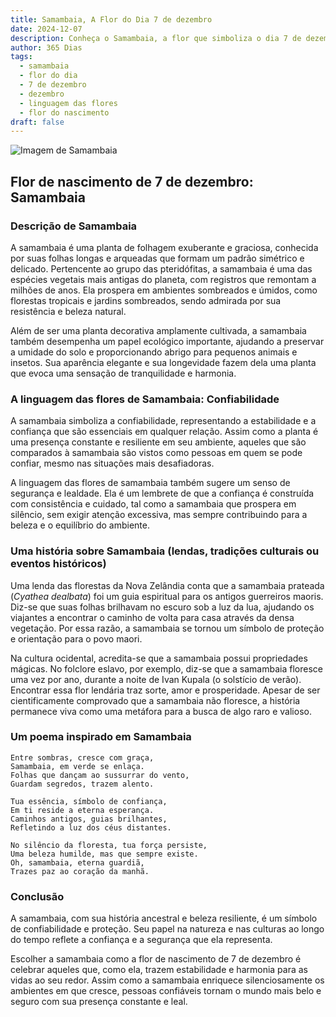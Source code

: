 ```yaml
---
title: Samambaia, A Flor do Dia 7 de dezembro
date: 2024-12-07
description: Conheça o Samambaia, a flor que simboliza o dia 7 de dezembro e seu significado 'Confiabilidade'. Explore a beleza e o simbolismo desta flor encantadora.
author: 365 Dias
tags:
  - samambaia
  - flor do dia
  - 7 de dezembro
  - dezembro
  - linguagem das flores
  - flor do nascimento
draft: false
---
```


![Imagem de Samambaia](https://cdn.pixabay.com/photo/2019/05/06/19/13/green-4183977_1280.jpg#center)


## Flor de nascimento de 7 de dezembro: Samambaia

### Descrição de Samambaia

A samambaia é uma planta de folhagem exuberante e graciosa, conhecida por suas folhas longas e arqueadas que formam um padrão simétrico e delicado. Pertencente ao grupo das pteridófitas, a samambaia é uma das espécies vegetais mais antigas do planeta, com registros que remontam a milhões de anos. Ela prospera em ambientes sombreados e úmidos, como florestas tropicais e jardins sombreados, sendo admirada por sua resistência e beleza natural.

Além de ser uma planta decorativa amplamente cultivada, a samambaia também desempenha um papel ecológico importante, ajudando a preservar a umidade do solo e proporcionando abrigo para pequenos animais e insetos. Sua aparência elegante e sua longevidade fazem dela uma planta que evoca uma sensação de tranquilidade e harmonia.

### A linguagem das flores de Samambaia: Confiabilidade

A samambaia simboliza a confiabilidade, representando a estabilidade e a confiança que são essenciais em qualquer relação. Assim como a planta é uma presença constante e resiliente em seu ambiente, aqueles que são comparados à samambaia são vistos como pessoas em quem se pode confiar, mesmo nas situações mais desafiadoras.

A linguagem das flores de samambaia também sugere um senso de segurança e lealdade. Ela é um lembrete de que a confiança é construída com consistência e cuidado, tal como a samambaia que prospera em silêncio, sem exigir atenção excessiva, mas sempre contribuindo para a beleza e o equilíbrio do ambiente.

### Uma história sobre Samambaia (lendas, tradições culturais ou eventos históricos)

Uma lenda das florestas da Nova Zelândia conta que a samambaia prateada (_Cyathea dealbata_) foi um guia espiritual para os antigos guerreiros maoris. Diz-se que suas folhas brilhavam no escuro sob a luz da lua, ajudando os viajantes a encontrar o caminho de volta para casa através da densa vegetação. Por essa razão, a samambaia se tornou um símbolo de proteção e orientação para o povo maori.

Na cultura ocidental, acredita-se que a samambaia possui propriedades mágicas. No folclore eslavo, por exemplo, diz-se que a samambaia floresce uma vez por ano, durante a noite de Ivan Kupala (o solstício de verão). Encontrar essa flor lendária traz sorte, amor e prosperidade. Apesar de ser cientificamente comprovado que a samambaia não floresce, a história permanece viva como uma metáfora para a busca de algo raro e valioso.

### Um poema inspirado em Samambaia

```
Entre sombras, cresce com graça,  
Samambaia, em verde se enlaça.  
Folhas que dançam ao sussurrar do vento,  
Guardam segredos, trazem alento.  

Tua essência, símbolo de confiança,  
Em ti reside a eterna esperança.  
Caminhos antigos, guias brilhantes,  
Refletindo a luz dos céus distantes.  

No silêncio da floresta, tua força persiste,  
Uma beleza humilde, mas que sempre existe.  
Oh, samambaia, eterna guardiã,  
Trazes paz ao coração da manhã.  
```

### Conclusão

A samambaia, com sua história ancestral e beleza resiliente, é um símbolo de confiabilidade e proteção. Seu papel na natureza e nas culturas ao longo do tempo reflete a confiança e a segurança que ela representa.

Escolher a samambaia como a flor de nascimento de 7 de dezembro é celebrar aqueles que, como ela, trazem estabilidade e harmonia para as vidas ao seu redor. Assim como a samambaia enriquece silenciosamente os ambientes em que cresce, pessoas confiáveis tornam o mundo mais belo e seguro com sua presença constante e leal.
